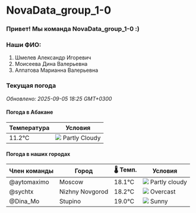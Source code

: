 # NovaData_group_1-0
### Привет! Мы команда NovaData_group_1-0 :)

### Наши ФИО:
1. Шмелев Александр Игоревич
2. Моисеева Дина Валерьевна
3. Алпатова Марианна Валерьевна

### Текущая погода
<!-- WEATHER:START -->
_Обновлено: 2025-09-05 18:25 GMT+0300_

#### Погода в Абакане

| Температура | Условия |
|-------------|----------|
| 11.2°C     | ![](https://cdn.weatherapi.com/weather/64x64/night/116.png) Partly Cloudy |

#### Погода в наших городах

| Член команды  | Город               | 🌡️ Темп.  | Условия          |
|---------------|---------------------|-----------|--------------------|
| @aytomaximo    | Moscow              |   18.1°C | ![](https://cdn.weatherapi.com/weather/64x64/day/116.png) Partly cloudy |
| @sychtx        | Nizhny Novgorod     |   18.2°C | ![](https://cdn.weatherapi.com/weather/64x64/day/122.png) Overcast     |
| @Dina_Mo       | Stupino             |   19.0°C | ![](https://cdn.weatherapi.com/weather/64x64/day/113.png) Sunny        |

<!-- WEATHER:END -->
